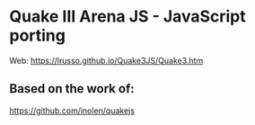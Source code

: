 # Quake III Arena JS - JavaScript porting

Web: https://lrusso.github.io/Quake3JS/Quake3.htm

## Based on the work of:

https://github.com/inolen/quakejs
